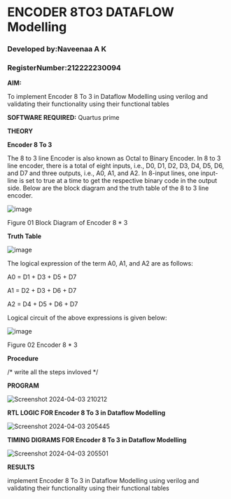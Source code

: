 # ENCODER 8TO3 DATAFLOW Modelling


### Developed by:Naveenaa A K
### RegisterNumber:212222230094

**AIM:**

To implement  Encoder 8 To 3 in Dataflow Modelling using verilog and validating their functionality using their functional tables

**SOFTWARE REQUIRED:** Quartus prime

**THEORY**

**Encoder 8 To 3**

The 8 to 3 line Encoder is also known as Octal to Binary Encoder. In 8 to 3 line encoder, there is a total of eight inputs, i.e., D0, D1, D2, D3, D4, D5, D6, and D7 and three outputs, i.e., A0, A1, and A2. In 8-input lines, one input-line is set to true at a time to get the respective binary code in the output side. Below are the block diagram and the truth table of the 8 to 3 line encoder.

![image](https://github.com/naavaneetha/ENCODER8TO3DATAFLOW/assets/154305477/0bc242c1-eb9e-4c47-afe5-30428470efc3)

Figure 01  Block Diagram of Encoder 8 * 3

**Truth Table**

![image](https://github.com/naavaneetha/ENCODER8TO3DATAFLOW/assets/154305477/35496b14-ae6e-4cd1-9abd-d6736b576575)

The logical expression of the term A0, A1, and A2 are as follows:

A0 = D1 + D3 + D5 + D7

A1 = D2 + D3 + D6 + D7

A2 = D4 + D5 + D6 + D7

Logical circuit of the above expressions is given below:

![image](https://github.com/naavaneetha/ENCODER8TO3DATAFLOW/assets/154305477/95acaee6-c873-4c75-89eb-ef09fb158053)

Figure 02  Encoder 8 * 3

**Procedure**

/* write all the steps invloved */

**PROGRAM**





![Screenshot 2024-04-03 210212](https://github.com/NaveenKumarV2005/ENCODER8TO3DATAFLOW/assets/151476286/9d29d01c-4a7a-4fb8-8fc8-e54ee71ce400)






**RTL LOGIC FOR Encoder 8 To 3 in Dataflow Modelling**

![Screenshot 2024-04-03 205445](https://github.com/NaveenKumarV2005/ENCODER8TO3DATAFLOW/assets/151476286/7329dca4-0120-4c9d-8057-296054ed3325)







**TIMING DIGRAMS FOR Encoder 8 To 3 in Dataflow Modelling**

![Screenshot 2024-04-03 205501](https://github.com/NaveenKumarV2005/ENCODER8TO3DATAFLOW/assets/151476286/51f09703-e8a1-441a-be50-f0e20b6ace03)





**RESULTS**



   implement  Encoder 8 To 3 in Dataflow Modelling using verilog and validating their functionality using their functional tables





